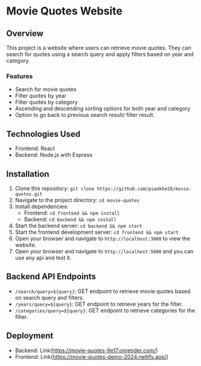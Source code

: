 # Movie Quotes Website

## Overview
This project is a website where users can retrieve movie quotes. They can search for quotes using a search query and apply filters based on year and category.

### Features
- Search for movie quotes
- Filter quotes by year
- Filter quotes by category
- Ascending and descending sorting options for both year and category
- Option to go back to previous search result/ filter result.

## Technologies Used
- Frontend: React
- Backend: Node.js with Express

## Installation
1. Clone this repository: `git clone https://github.com/psankhe28/movie-quotes.git`
2. Navigate to the project directory: `cd movie-quotes`
3. Install dependencies:
   - Frontend: `cd frontend && npm install`
   - Backend: `cd backend && npm install`
4. Start the backend server: `cd backend && npm start`
5. Start the frontend development server: `cd frontend && npm start`
6. Open your browser and navigate to `http://localhost:3000` to view the website.
7. Open your browser and navigate to `http://localhost:5000` and you can use any api and test it.


## Backend API Endpoints
- `/search/query=${query}`: GET endpoint to retrieve movie quotes based on search query and filters.
- `/years/query=${query}`: GET endpoint to retrieve years for the filter.
- `/categories/query=${query}`: GET endpoint to retrieve categories for the filter.

## Deployment
- Backend: Link(https://movie-quotes-9e17.onrender.com/)
- Frontend: Link(https://movie-quotes-demo-2024.netlify.app/)
